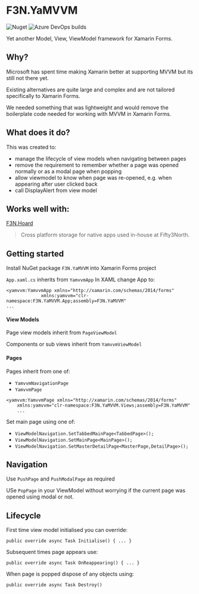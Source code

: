 # F3N.YaMVVM
![Nuget](https://img.shields.io/nuget/v/F3N.YaMVVM.svg)
![Azure DevOps builds](https://img.shields.io/azure-devops/build/andy0505/3270ed0d-e050-46bb-be0a-077a5b7e8f5a/2.svg)

Yet another Model, View, ViewModel framework for Xamarin Forms.

## Why?

Microsoft has spent time making Xamarin better at supporting MVVM but its still not there yet.

Existing alternatives are quite large and complex and are not tailored specifically to Xamarin Forms.

We needed something that was lightweight and would remove the boilerplate code needed for working with MVVM in Xamarin Forms.

## What does it do?

This was created to: 
* manage the lifecycle of view models when navigating between pages
* remove the requirement to remember whether a page was opened normally or as a modal page when popping
* allow viewmodel to know when page was re-opened, e.g. when appearing after user clicked back
* call DisplayAlert from view model

## Works well with:
[F3N.Hoard](https://github.com/Fifty3North/Hoard) 
> Cross platform storage for native apps used in-house at Fifty3North.

## Getting started

Install NuGet package `F3N.YaMVVM` into Xamarin Forms project

`App.xaml.cs` inherits from `YamvvmApp`
In XAML change App to:
```
<yamvvm:YamvvmApp xmlns="http://xamarin.com/schemas/2014/forms"
             xmlns:yamvvm="clr-namespace:F3N.YaMVVM.App;assembly=F3N.YaMVVM"
...
```

#### View Models
Page view models inherit from `PageViewModel`

Components or sub views inherit from `YamvvmViewModel`

#### Pages
Pages inherit from one of:
* `YamvvmNavigationPage`
* `YamvvmPage`

```
<yamvvm:YamvvmPage xmlns="http://xamarin.com/schemas/2014/forms"
    xmlns:yamvvm="clr-namespace:F3N.YaMVVM.Views;assembly=F3N.YaMVVM"
    ...
```

Set main page using one of:
* `ViewModelNavigation.SetTabbedMainPage<TabbedPage>();`
* `ViewModelNavigation.SetMainPage<MainPage>();`
* `ViewModelNavigation.SetMasterDetailPage<MasterPage,DetailPage>();`

## Navigation

Use `PushPage` and `PushModalPage` as required

USe `PopPage` in your ViewModel without worrying if the current page was opened using modal or not.

## Lifecycle

First time view model initialised you can override:
```
public override async Task Initialise() { ... }
```

Subsequent times page appears use:
```
public override async Task OnReappearing() { ... }
```

When page is popped dispose of any objects using:
```
public override async Task Destroy()
```